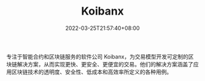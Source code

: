 ﻿---
weight: 
title: "Koibanx"
description: "专注于智能合约和区块链服务的软件公司 Koibanx，为交易模型开发可定制的区块链解决方案，从而实现更快、更安全、更便宜的交易"
date: 2022-03-25T21:57:40+08:00
lastmod: 2022-03-25T16:45:40+08:00
draft: false
authors: ["Metabd"]
featuredImage: "koibanx.jpg"
link: ""
tags: ["研究机构","Koibanx"]
categories: ["navigation"]
navigation: ["研究机构"]
lightgallery: true
toc: true
pinned: false
recommend: false
recommend1: false
---
专注于智能合约和区块链服务的软件公司 Koibanx，为交易模型开发可定制的区块链解决方案，从而实现更快、更安全、更便宜的交易。他们的解决方案涵盖了应用区块链技术的透明度、安全性、低成本和高效率所定义的各种用例。
